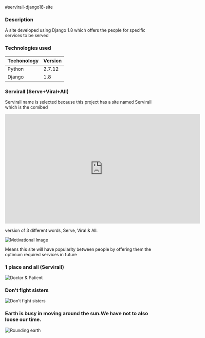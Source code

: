#servirall-django18-site
### Description
A site developed using Django 1.8 which offers the people for specific services to be served

### Technologies used
Techonology	| Version
----------- | -------
Python | 2.7.12
Django | 1.8

### Servirall (Serve+Viral+All)
Servirall name is selected because this project has a site named Servirall which is the comibed 

<iframe width="640" height="360" src="https://www.youtube.com/embed/6FkG-Bh9J9c" frameborder="0" allowfullscreen></iframe>

version of 3 different words, Serve, Viral & All. 

![Motivational Image](http://travelforall.es/wp-content/uploads/2016/02/ab0444fc-9900-4964-b04e-c4e569883fb5.jpg)

Means this site will have popularity between people by offering them the optimum required services in future

### 1 place and all (Servirall)
![Doctor & Patient](http://pad1.whstatic.com/images/thumb/c/cb/Help-Students-with-Traumatic-Brain-Injuries-Step-11.jpg/aid4876224-728px-Help-Students-with-Traumatic-Brain-Injuries-Step-11.jpg)

### Don't fight sisters
![Don't fight sisters](http://i194.photobucket.com/albums/z42/ReKiba/Ouran%20Host%20Club/Hikaru%20and%20Kaoru/Hitachiin_Twins_by_AshiAshi.jpg) 

### Earth is busy in moving around the sun.We have not to also loose our time.
![Rounding earth](https://media.giphy.com/media/iMMfCfD9TLuCY/giphy.gif) 



